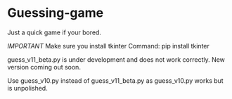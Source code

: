 # Guessing-game
Just a quick game if your bored.

*IMPORTANT* Make sure you install tkinter
Command: pip install tkinter

guess_v11_beta.py is under development and 
does not work correctly.
New version coming out soon.

Use guess_v10.py instead of guess_v11_beta.py as guess_v10.py works but is unpolished.
